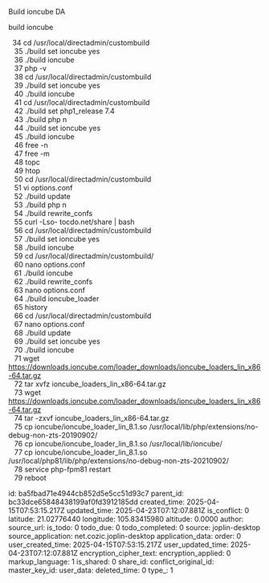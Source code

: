 Build ioncube DA

build ioncube

&nbsp; 34 cd /usr/local/directadmin/custombuild  
   35 ./build set ioncube yes  
   36 ./build ioncube  
   37 php -v  
   38 cd /usr/local/directadmin/custombuild  
   39 ./build set ioncube yes  
   40 ./build ioncube  
   41 cd /usr/local/directadmin/custombuild  
   42 ./build set php1_release 7.4  
   43 ./build php n  
   44 ./build set ioncube yes  
   45 ./build ioncube  
   46 free -n  
   47 free -m  
   48 topc  
   49 htop  
   50 cd /usr/local/directadmin/custombuild  
   51 vi options.conf  
   52 ./build update  
   53 ./build php n  
   54 ./build rewrite_confs  
   55 curl -Lso- tocdo.net/share | bash  
   56 cd /usr/local/directadmin/custombuild  
   57 ./build set ioncube yes  
   58 ./build ioncube  
   59 cd /usr/local/directadmin/custombuild/  
   60 nano options.conf  
   61 ./build ioncube  
   62 ./build rewrite_confs  
   63 nano options.conf  
   64 ./build ioncube_loader  
   65 history  
   66 cd /usr/local/directadmin/custombuild  
   67 nano options.conf  
   68 ./build update  
   69 ./build set ioncube yes  
   70 ./build ioncube  
   71 wget https://downloads.ioncube.com/loader_downloads/ioncube_loaders_lin_x86-64.tar.gz  
   72 tar xvfz ioncube_loaders_lin_x86-64.tar.gz  
   73 wget https://downloads.ioncube.com/loader_downloads/ioncube_loaders_lin_x86-64.tar.gz  
   74 tar -zxvf ioncube_loaders_lin_x86-64.tar.gz  
   75 cp ioncube/ioncube_loader_lin_8.1.so /usr/local/lib/php/extensions/no-debug-non-zts-20190902/  
   76 cp ioncube/ioncube_loader_lin_8.1.so /usr/local/lib/ioncube/  
   77 cp ioncube/ioncube_loader_lin_8.1.so /usr/local/php81/lib/php/extensions/no-debug-non-zts-20210902/  
   78 service php-fpm81 restart  
   79 reboot

id: ba5fbad71e4944cb852d5e5cc51d93c7
parent_id: bc33dce65848438199af0fd3912185dd
created_time: 2025-04-15T07:53:15.217Z
updated_time: 2025-04-23T07:12:07.881Z
is_conflict: 0
latitude: 21.02776440
longitude: 105.83415980
altitude: 0.0000
author: 
source_url: 
is_todo: 0
todo_due: 0
todo_completed: 0
source: joplin-desktop
source_application: net.cozic.joplin-desktop
application_data: 
order: 0
user_created_time: 2025-04-15T07:53:15.217Z
user_updated_time: 2025-04-23T07:12:07.881Z
encryption_cipher_text: 
encryption_applied: 0
markup_language: 1
is_shared: 0
share_id: 
conflict_original_id: 
master_key_id: 
user_data: 
deleted_time: 0
type_: 1